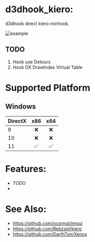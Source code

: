 # d3dhook_kiero:
d3dhook direct kiero minhook. 

![example](https://raw.githubusercontent.com/marlkiller/d3dhook_kiero/master/image/eg.gif)

## TODO
1. Hook use Detours 
2. Hook DX DrawIndex Virtual Table

# Supported Platform

## Windows
| DirectX                             | x86 | x64 |
| :---------------------------------- | :------: | :----: | 
| 9   |    ❌    |   ❌   | 
| 10  |    ❌    |   ❌   |
| 11  |    ✅    |   ✅   |  
# Features:
- TODO
- 


# See Also:
- https://github.com/ocornut/imgui
- https://github.com/Rebzzel/kiero
- https://github.com/DarthTon/Xenos
